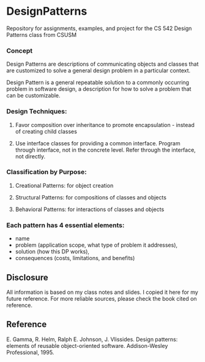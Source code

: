 # DesignPatterns
Repository for assignments, examples, and project for the CS 542 Design Patterns class from CSUSM


### Concept
Design Patterns are descriptions of communicating objects and classes that are customized to solve a general design problem in a particular context. 

Design Pattern is a general repeatable solution to a commonly occurring problem in software design, a description for how to solve a problem that can be customizable. 


### Design Techniques:

1. Favor composition over inheritance to promote encapsulation - instead of creating child classes

2. Use interface classes for providing a common interface. Program through interface, not in the concrete level. Refer through the interface, not directly. 


### Classification by Purpose:

1. Creational Patterns: for object creation

2. Structural Patterns: for compositions of classes and objects

3. Behavioral Patterns: for interactions of classes and objects


### Each pattern has 4 essential elements:
  - name
  - problem (application scope, what type of problem it addresses), 
  - solution (how this DP works), 
  - consequences (costs, limitations, and benefits)
  

## Disclosure
All information is based on my class notes and slides. I copied it here for my future reference. For more reliable sources, please check the book cited on reference.


## Reference
E. Gamma, R. Helm, Ralph E. Johnson, J. Vlissides. Design patterns: elements of reusable object-oriented software. Addison-Wesley Professional, 1995.


